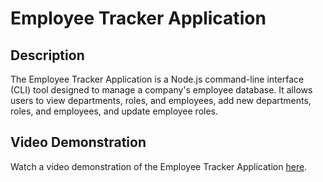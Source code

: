 # Employee Tracker Application

## Description
The Employee Tracker Application is a Node.js command-line interface (CLI) tool designed to manage a company's employee database. It allows users to view departments, roles, and employees, add new departments, roles, and employees, and update employee roles.

## Video Demonstration
Watch a video demonstration of the Employee Tracker Application [here](https://app.screencastify.com/v2/manage/videos/vEilTPkfWsZR22YMel9Y).
